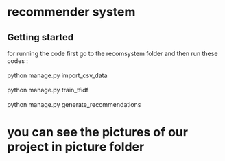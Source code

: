 # recommender system



## Getting started

for running the code first go to the recomsystem folder and then run these codes :
<br></br>
python manage.py import_csv_data
<br></br>
python manage.py train_tfidf
<br></br>
python manage.py generate_recommendations





# you can see the pictures of our project in picture folder



